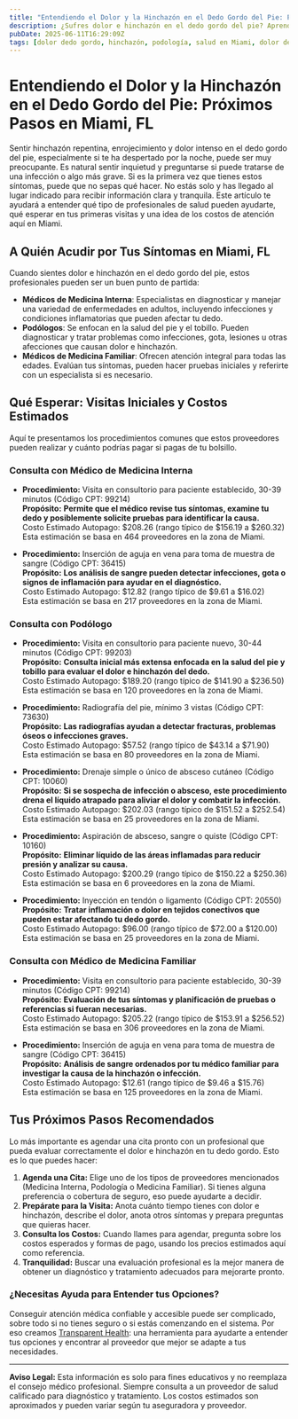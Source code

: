 ```yaml
---
title: "Entendiendo el Dolor y la Hinchazón en el Dedo Gordo del Pie: Próximos Pasos en Miami, FL"
description: ¿Sufres dolor e hinchazón en el dedo gordo del pie? Aprende a quién acudir, qué procedimientos esperar y el costo estimado en Miami, FL.
pubDate: 2025-06-11T16:29:09Z
tags: [dolor dedo gordo, hinchazón, podología, salud en Miami, dolor de pie, transparencia de costos, medicina interna, medicina familiar]
---
```


# Entendiendo el Dolor y la Hinchazón en el Dedo Gordo del Pie: Próximos Pasos en Miami, FL

Sentir hinchazón repentina, enrojecimiento y dolor intenso en el dedo gordo del pie, especialmente si te ha despertado por la noche, puede ser muy preocupante. Es natural sentir inquietud y preguntarse si puede tratarse de una infección o algo más grave. Si es la primera vez que tienes estos síntomas, puede que no sepas qué hacer. No estás solo y has llegado al lugar indicado para recibir información clara y tranquila. Este artículo te ayudará a entender qué tipo de profesionales de salud pueden ayudarte, qué esperar en tus primeras visitas y una idea de los costos de atención aquí en Miami.

## A Quién Acudir por Tus Síntomas en Miami, FL

Cuando sientes dolor e hinchazón en el dedo gordo del pie, estos profesionales pueden ser un buen punto de partida:

- **Médicos de Medicina Interna**: Especialistas en diagnosticar y manejar una variedad de enfermedades en adultos, incluyendo infecciones y condiciones inflamatorias que pueden afectar tu dedo.
- **Podólogos**: Se enfocan en la salud del pie y el tobillo. Pueden diagnosticar y tratar problemas como infecciones, gota, lesiones u otras afecciones que causan dolor e hinchazón.
- **Médicos de Medicina Familiar**: Ofrecen atención integral para todas las edades. Evalúan tus síntomas, pueden hacer pruebas iniciales y referirte con un especialista si es necesario.

## Qué Esperar: Visitas Iniciales y Costos Estimados

Aquí te presentamos los procedimientos comunes que estos proveedores pueden realizar y cuánto podrías pagar si pagas de tu bolsillo.

### Consulta con Médico de Medicina Interna

- **Procedimiento:** Visita en consultorio para paciente establecido, 30-39 minutos (Código CPT: 99214)  
  **Propósito:** **Permite que el médico revise tus síntomas, examine tu dedo y posiblemente solicite pruebas para identificar la causa.**  
  Costo Estimado Autopago: $208.26 (rango típico de $156.19 a $260.32)  
  Esta estimación se basa en 464 proveedores en la zona de Miami.

- **Procedimiento:** Inserción de aguja en vena para toma de muestra de sangre (Código CPT: 36415)  
  **Propósito:** **Los análisis de sangre pueden detectar infecciones, gota o signos de inflamación para ayudar en el diagnóstico.**  
  Costo Estimado Autopago: $12.82 (rango típico de $9.61 a $16.02)  
  Esta estimación se basa en 217 proveedores en la zona de Miami.

### Consulta con Podólogo

- **Procedimiento:** Visita en consultorio para paciente nuevo, 30-44 minutos (Código CPT: 99203)  
  **Propósito:** **Consulta inicial más extensa enfocada en la salud del pie y tobillo para evaluar el dolor e hinchazón del dedo.**  
  Costo Estimado Autopago: $189.20 (rango típico de $141.90 a $236.50)  
  Esta estimación se basa en 120 proveedores en la zona de Miami.

- **Procedimiento:** Radiografía del pie, mínimo 3 vistas (Código CPT: 73630)  
  **Propósito:** **Las radiografías ayudan a detectar fracturas, problemas óseos o infecciones graves.**  
  Costo Estimado Autopago: $57.52 (rango típico de $43.14 a $71.90)  
  Esta estimación se basa en 80 proveedores en la zona de Miami.

- **Procedimiento:** Drenaje simple o único de absceso cutáneo (Código CPT: 10060)  
  **Propósito:** **Si se sospecha de infección o absceso, este procedimiento drena el líquido atrapado para aliviar el dolor y combatir la infección.**  
  Costo Estimado Autopago: $202.03 (rango típico de $151.52 a $252.54)  
  Esta estimación se basa en 25 proveedores en la zona de Miami.

- **Procedimiento:** Aspiración de absceso, sangre o quiste (Código CPT: 10160)  
  **Propósito:** **Eliminar líquido de las áreas inflamadas para reducir presión y analizar su causa.**  
  Costo Estimado Autopago: $200.29 (rango típico de $150.22 a $250.36)  
  Esta estimación se basa en 6 proveedores en la zona de Miami.

- **Procedimiento:** Inyección en tendón o ligamento (Código CPT: 20550)  
  **Propósito:** **Tratar inflamación o dolor en tejidos conectivos que pueden estar afectando tu dedo gordo.**  
  Costo Estimado Autopago: $96.00 (rango típico de $72.00 a $120.00)  
  Esta estimación se basa en 25 proveedores en la zona de Miami.

### Consulta con Médico de Medicina Familiar

- **Procedimiento:** Visita en consultorio para paciente establecido, 30-39 minutos (Código CPT: 99214)  
  **Propósito:** **Evaluación de tus síntomas y planificación de pruebas o referencias si fueran necesarias.**  
  Costo Estimado Autopago: $205.22 (rango típico de $153.91 a $256.52)  
  Esta estimación se basa en 306 proveedores en la zona de Miami.

- **Procedimiento:** Inserción de aguja en vena para toma de muestra de sangre (Código CPT: 36415)  
  **Propósito:** **Análisis de sangre ordenados por tu médico familiar para investigar la causa de la hinchazón o infección.**  
  Costo Estimado Autopago: $12.61 (rango típico de $9.46 a $15.76)  
  Esta estimación se basa en 125 proveedores en la zona de Miami.

## Tus Próximos Pasos Recomendados

Lo más importante es agendar una cita pronto con un profesional que pueda evaluar correctamente el dolor e hinchazón en tu dedo gordo. Esto es lo que puedes hacer:

1. **Agenda una Cita:** Elige uno de los tipos de proveedores mencionados (Medicina Interna, Podología o Medicina Familiar). Si tienes alguna preferencia o cobertura de seguro, eso puede ayudarte a decidir.
2. **Prepárate para la Visita:** Anota cuánto tiempo tienes con dolor e hinchazón, describe el dolor, anota otros síntomas y prepara preguntas que quieras hacer.
3. **Consulta los Costos:** Cuando llames para agendar, pregunta sobre los costos esperados y formas de pago, usando los precios estimados aquí como referencia.
4. **Tranquilidad:** Buscar una evaluación profesional es la mejor manera de obtener un diagnóstico y tratamiento adecuados para mejorarte pronto.

### ¿Necesitas Ayuda para Entender tus Opciones?

Conseguir atención médica confiable y accesible puede ser complicado, sobre todo si no tienes seguro o si estás comenzando en el sistema. Por eso creamos [Transparent Health](https://transparenthealth.ai): una herramienta para ayudarte a entender tus opciones y encontrar al proveedor que mejor se adapte a tus necesidades.

---

**Aviso Legal:** Esta información es solo para fines educativos y no reemplaza el consejo médico profesional. Siempre consulta a un proveedor de salud calificado para diagnóstico y tratamiento. Los costos estimados son aproximados y pueden variar según tu aseguradora y proveedor.